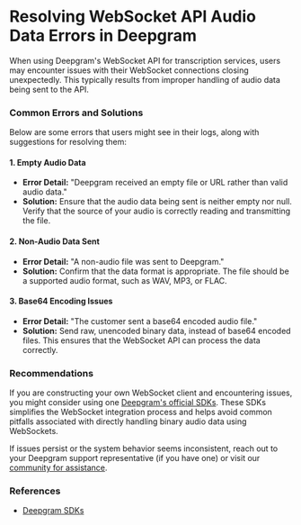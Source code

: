 # Resolving WebSocket API Audio Data Errors in Deepgram

When using Deepgram's WebSocket API for transcription services, users may encounter issues with their WebSocket connections closing unexpectedly. This typically results from improper handling of audio data being sent to the API.

### Common Errors and Solutions

Below are some errors that users might see in their logs, along with suggestions for resolving them:

#### 1. **Empty Audio Data**
- **Error Detail:** "Deepgram received an empty file or URL rather than valid audio data."
- **Solution:** Ensure that the audio data being sent is neither empty nor null. Verify that the source of your audio is correctly reading and transmitting the file.

#### 2. **Non-Audio Data Sent**
- **Error Detail:** "A non-audio file was sent to Deepgram."
- **Solution:** Confirm that the data format is appropriate. The file should be a supported audio format, such as WAV, MP3, or FLAC.

#### 3. **Base64 Encoding Issues**
- **Error Detail:** "The customer sent a base64 encoded audio file."
- **Solution:** Send raw, unencoded binary data, instead of base64 encoded files. This ensures that the WebSocket API can process the data correctly.

### Recommendations

If you are constructing your own WebSocket client and encountering issues, you might consider using one [Deepgram's official SDKs](https://developers.deepgram.com/docs/deepgram-sdks). These SDKs simplifies the WebSocket integration process and helps avoid common pitfalls associated with directly handling binary audio data using WebSockets.

If issues persist or the system behavior seems inconsistent, reach out to your Deepgram support representative (if you have one) or visit our [community for assistance](https://discord.gg/deepgram).

### References
- [Deepgram SDKs](https://developers.deepgram.com/docs/deepgram-sdks)
